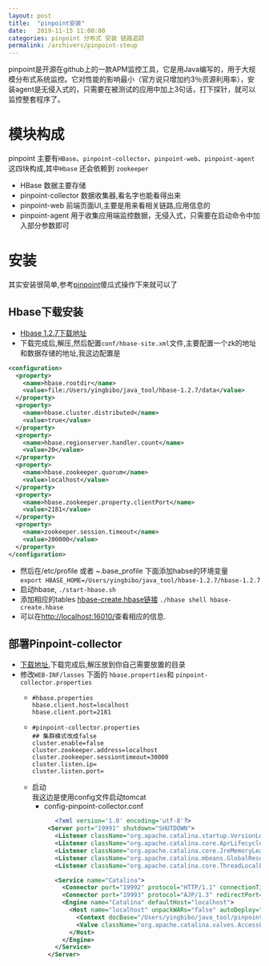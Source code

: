 ```yaml
---
layout: post
title:  "pinpoint安装"
date:   2019-11-15 11:00:00
categories: pinpoint 分布式 安装 链路追踪
permalink: /archivers/pinpoint-steup
---
```


pinpoint是开源在github上的一款APM监控工具，它是用Java编写的，用于大规模分布式系统监控。它对性能的影响最小（官方说只增加约3％资源利用率），安装agent是无侵入式的，只需要在被测试的应用中加上3句话，打下探针，就可以监控整套程序了。

# 模块构成
pinpoint 主要有`HBase`、`pinpoint-collector`、`pinpoint-web`、`pinpoint-agent` 这四块构成,其中`Hbase` 还会依赖到 `zookeeper`
* HBase 数据主要存储
* pinpoint-collector 数据收集器,看名字也能看得出来
* pinpoint-web 前端页面UI,主要是用来看相关链路,应用信息的
* pinpoint-agent 用于收集应用端监控数据，无侵入式，只需要在启动命令中加入部分参数即可
# 安装
其实安装很简单,参考[pinpoint](https://naver.github.io/pinpoint/1.7.3/installation.html)傻瓜式操作下来就可以了
## Hbase下载安装
- [Hbase 1.2.7下载地址](http://archive.apache.org/dist/hbase/1.2.7/)  
- 下载完成后,解压,然后配置`conf/hbase-site.xml`文件,主要配置一个zk的地址和数据存储的地址,我这边配置是
```xml
<configuration>
  <property>
    <name>hbase.rootdir</name>
    <value>file:/Users/yingbibo/java_tool/hbase-1.2.7/data</value>
  </property>
  <property>
    <name>hbase.cluster.distributed</name>
    <value>true</value>
  </property>
  <property>
    <name>hbase.regionserver.handler.count</name>
    <value>20</value>
  </property>
  <property>
    <name>hbase.zookeeper.quorum</name>
    <value>localhost</value>
  </property>
  <property>
    <name>hbase.zookeeper.property.clientPort</name>
    <value>2181</value>
  </property>
  <property>
    <name>zookeeper.session.timeout</name>
    <value>200000</value>
  </property>
</configuration>
```
- 然后在/etc/profile 或者 ~.base_profile 下面添加habse的环境变量  
`export HBASE_HOME=/Users/yingbibo/java_tool/hbase-1.2.7/hbase-1.2.7`  
- 启动hbase, `./start-hbase.sh`  
- 添加相应的tables [hbase-create.hbase链接](https://github.com/naver/pinpoint/blob/master/hbase/scripts/hbase-create.hbase) `./hbase shell hbase-create.hbase`  
- 可以在[http://localhost:16010/](http://localhost:16010/)查看相应的信息.
## 部署Pinpoint-collector
- [下载地址](https://github.com/naver/pinpoint/releases/tag/1.8.5),下载完成后,解压放到你自己需要放置的目录
- 修改`WEB-INF⁩/lasses` 下面的 `hbase.properties`和 `pinpoint-collector.properties`
  - ```
    #hbase.properties
    hbase.client.host=localhost
    hbase.client.port=2181
    ```
  - ```
    #pinpoint-collector.properties
    ## 集群模式改成false
    cluster.enable=false 
    cluster.zookeeper.address=localhost
    cluster.zookeeper.sessiontimeout=30000
    cluster.listen.ip=
    cluster.listen.port=
    ``` 
  - 启动  
  我这边是使用config文件启动tomcat
    -  config-pinpoint-collector.conf
       ```xml
          <?xml version='1.0' encoding='utf-8'?>
        <Server port="19991" shutdown="SHUTDOWN">
          <Listener className="org.apache.catalina.startup.VersionLoggerListener" />
          <Listener className="org.apache.catalina.core.AprLifecycleListener" SSLEngine="on" />
          <Listener className="org.apache.catalina.core.JreMemoryLeakPreventionListener" />
          <Listener className="org.apache.catalina.mbeans.GlobalResourcesLifecycleListener" />
          <Listener className="org.apache.catalina.core.ThreadLocalLeakPreventionListener" />

          <Service name="Catalina">
            <Connector port="19992" protocol="HTTP/1.1" connectionTimeout="20000" redirectPort="8443" />
            <Connector port="19993" protocol="AJP/1.3" redirectPort="8443" />
            <Engine name="Catalina" defaultHost="localhost">
              <Host name="localhost" unpackWARs="false" autoDeploy="false">
                <Context docBase="/Users/yingbibo/java_tool/pinpoint/pinpoint-collector-1.8.5" path="/" reloadable="false" />
                <Valve className="org.apache.catalina.valves.AccessLogValve" directory="/Users/yingbibo/java_tool/pinpoint/logs/" prefix="pinpoint-collector" suffix=".txt" pattern="%h %l %u %t &quot;%r&quot; %s %b" />
              </Host>
            </Engine>
          </Service>
        </Server>
        ```





